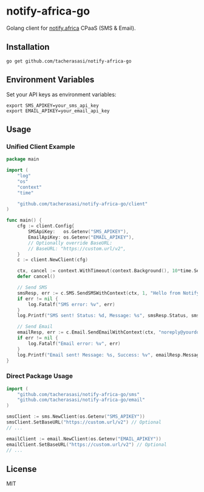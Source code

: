 # notify-africa-go

Golang client for [notify.africa](https://notify.africa) CPaaS (SMS & Email).

## Installation

```
go get github.com/tacherasasi/notify-africa-go
```

## Environment Variables

Set your API keys as environment variables:

```
export SMS_APIKEY=your_sms_api_key
export EMAIL_APIKEY=your_email_api_key
```

## Usage

### Unified Client Example

```go
package main

import (
	"log"
	"os"
	"context"
	"time"

	"github.com/tacherasasi/notify-africa-go/client"
)

func main() {
	cfg := client.Config{
		SMSApiKey:   os.Getenv("SMS_APIKEY"),
		EmailApiKey: os.Getenv("EMAIL_APIKEY"),
		// Optionally override BaseURL:
		// BaseURL: "https://custom.url/v2",
	}
	c := client.NewClient(cfg)

	ctx, cancel := context.WithTimeout(context.Background(), 10*time.Second)
	defer cancel()

	// Send SMS
	smsResp, err := c.SMS.SendSMSWithContext(ctx, 1, "Hello from Notify Africa!", []string{"2557654321"})
	if err != nil {
		log.Fatalf("SMS error: %v", err)
	}
	log.Printf("SMS sent! Status: %d, Message: %s", smsResp.Status, smsResp.Message)

	// Send Email
	emailResp, err := c.Email.SendEmailWithContext(ctx, "noreply@yourdomain.com", "Subject", "Body text", []string{"user@example.com"})
	if err != nil {
		log.Fatalf("Email error: %v", err)
	}
	log.Printf("Email sent! Message: %s, Success: %v", emailResp.Message, emailResp.Success)
}
```

### Direct Package Usage

```go
import (
	"github.com/tacherasasi/notify-africa-go/sms"
	"github.com/tacherasasi/notify-africa-go/email"
)

smsClient := sms.NewClient(os.Getenv("SMS_APIKEY"))
smsClient.SetBaseURL("https://custom.url/v2") // Optional
// ...

emailClient := email.NewClient(os.Getenv("EMAIL_APIKEY"))
emailClient.SetBaseURL("https://custom.url/v2") // Optional
// ...
```

## License
MIT
